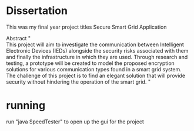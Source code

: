 # Dissertation
This was my final year project titles Secure Smart Grid Application 

Abstract "  
This project will aim to investigate the communication between Intelligent Electronic 
Devices (IEDs) alongside the security risks associated with them and finally the 
infrastructure in which they are used. Through research and testing, a prototype will be 
created to model the proposed encryption solutions for various communication types found 
in a smart grid system. The challenge of this project is to find an elegant solution that will 
provide security without hindering the operation of the smart grid.
"


# running 
run "java SpeedTester" to open up the gui for the project
